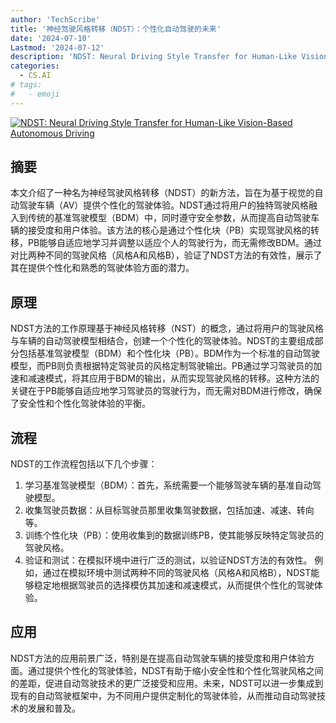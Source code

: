 ```yaml
---
author: 'TechScribe'
title: '神经驾驶风格转移（NDST）：个性化自动驾驶的未来'
date: '2024-07-10'
Lastmod: '2024-07-12'
description: 'NDST: Neural Driving Style Transfer for Human-Like Vision-Based Autonomous Driving'
categories:
  - CS.AI
# tags:
#   - emoji
---
```


[![NDST: Neural Driving Style Transfer for Human-Like Vision-Based Autonomous Driving](https://arxiv-research-1301205113.cos.ap-guangzhou.myqcloud.com/images/2407.08073v1.pdf_0.jpg)](https://arxiv.org/abs/2407.08073v1)

## 摘要

本文介绍了一种名为神经驾驶风格转移（NDST）的新方法，旨在为基于视觉的自动驾驶车辆（AV）提供个性化的驾驶体验。NDST通过将用户的独特驾驶风格融入到传统的基准驾驶模型（BDM）中，同时遵守安全参数，从而提高自动驾驶车辆的接受度和用户体验。该方法的核心是通过个性化块（PB）实现驾驶风格的转移，PB能够自适应地学习并调整以适应个人的驾驶行为，而无需修改BDM。通过对比两种不同的驾驶风格（风格A和风格B），验证了NDST方法的有效性，展示了其在提供个性化和熟悉的驾驶体验方面的潜力。<!--more-->

## 原理

NDST方法的工作原理基于神经风格转移（NST）的概念，通过将用户的驾驶风格与车辆的自动驾驶模型相结合，创建一个个性化的驾驶体验。NDST的主要组成部分包括基准驾驶模型（BDM）和个性化块（PB）。BDM作为一个标准的自动驾驶模型，而PB则负责根据特定驾驶员的风格定制驾驶输出。PB通过学习驾驶员的加速和减速模式，将其应用于BDM的输出，从而实现驾驶风格的转移。这种方法的关键在于PB能够自适应地学习驾驶员的驾驶行为，而无需对BDM进行修改，确保了安全性和个性化驾驶体验的平衡。

## 流程

NDST的工作流程包括以下几个步骤：
1. 学习基准驾驶模型（BDM）：首先，系统需要一个能够驾驶车辆的基准自动驾驶模型。
2. 收集驾驶员数据：从目标驾驶员那里收集驾驶数据，包括加速、减速、转向等。
3. 训练个性化块（PB）：使用收集到的数据训练PB，使其能够反映特定驾驶员的驾驶风格。
4. 验证和测试：在模拟环境中进行广泛的测试，以验证NDST方法的有效性。
例如，通过在模拟环境中测试两种不同的驾驶风格（风格A和风格B），NDST能够稳定地根据驾驶员的选择模仿其加速和减速模式，从而提供个性化的驾驶体验。

## 应用

NDST方法的应用前景广泛，特别是在提高自动驾驶车辆的接受度和用户体验方面。通过提供个性化的驾驶体验，NDST有助于缩小安全性和个性化驾驶风格之间的差距，促进自动驾驶技术的更广泛接受和应用。未来，NDST可以进一步集成到现有的自动驾驶框架中，为不同用户提供定制化的驾驶体验，从而推动自动驾驶技术的发展和普及。